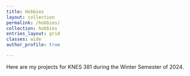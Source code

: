 ```yaml
---
title: Hobbies
layout: collection
permalink: /hobbies/
collection: hobbies
entries_layout: grid
classes: wide
author_profile: true

---
```


Here are my projects for KNES 381 during the Winter Semester of 2024.
